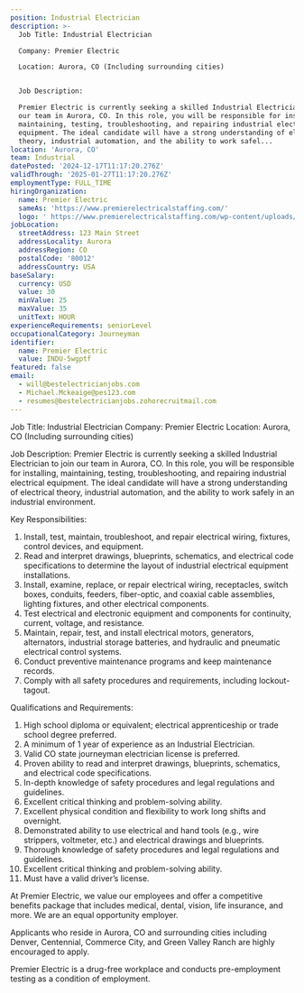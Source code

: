 ```yaml
---
position: Industrial Electrician
description: >-
  Job Title: Industrial Electrician

  Company: Premier Electric

  Location: Aurora, CO (Including surrounding cities)


  Job Description:

  Premier Electric is currently seeking a skilled Industrial Electrician to join
  our team in Aurora, CO. In this role, you will be responsible for installing,
  maintaining, testing, troubleshooting, and repairing industrial electrical
  equipment. The ideal candidate will have a strong understanding of electrical
  theory, industrial automation, and the ability to work safel...
location: 'Aurora, CO'
team: Industrial
datePosted: '2024-12-17T11:17:20.276Z'
validThrough: '2025-01-27T11:17:20.276Z'
employmentType: FULL_TIME
hiringOrganization:
  name: Premier Electric
  sameAs: 'https://www.premierelectricalstaffing.com/'
  logo: ' https://www.premierelectricalstaffing.com/wp-content/uploads/2020/05/Premier-Electrical-Staffing-logo.png'
jobLocation:
  streetAddress: 123 Main Street
  addressLocality: Aurora
  addressRegion: CO
  postalCode: '80012'
  addressCountry: USA
baseSalary:
  currency: USD
  value: 30
  minValue: 25
  maxValue: 35
  unitText: HOUR
experienceRequirements: seniorLevel
occupationalCategory: Journeyman
identifier:
  name: Premier Electric
  value: INDU-5wgptf
featured: false
email:
  - will@bestelectricianjobs.com
  - Michael.Mckeaige@pes123.com
  - resumes@bestelectricianjobs.zohorecruitmail.com
---
```




Job Title: Industrial Electrician
Company: Premier Electric
Location: Aurora, CO (Including surrounding cities)

Job Description:
Premier Electric is currently seeking a skilled Industrial Electrician to join our team in Aurora, CO. In this role, you will be responsible for installing, maintaining, testing, troubleshooting, and repairing industrial electrical equipment. The ideal candidate will have a strong understanding of electrical theory, industrial automation, and the ability to work safely in an industrial environment.

Key Responsibilities:

1. Install, test, maintain, troubleshoot, and repair electrical wiring, fixtures, control devices, and equipment. 
2. Read and interpret drawings, blueprints, schematics, and electrical code specifications to determine the layout of industrial electrical equipment installations. 
3. Install, examine, replace, or repair electrical wiring, receptacles, switch boxes, conduits, feeders, fiber-optic, and coaxial cable assemblies, lighting fixtures, and other electrical components. 
4. Test electrical and electronic equipment and components for continuity, current, voltage, and resistance. 
5. Maintain, repair, test, and install electrical motors, generators, alternators, industrial storage batteries, and hydraulic and pneumatic electrical control systems. 
6. Conduct preventive maintenance programs and keep maintenance records. 
7. Comply with all safety procedures and requirements, including lockout-tagout. 

Qualifications and Requirements:

1. High school diploma or equivalent; electrical apprenticeship or trade school degree preferred.
2. A minimum of 1 year of experience as an Industrial Electrician.
3. Valid CO state journeyman electrician license is preferred.
4. Proven ability to read and interpret drawings, blueprints, schematics, and electrical code specifications.
5. In-depth knowledge of safety procedures and legal regulations and guidelines.
6. Excellent critical thinking and problem-solving ability.
7. Excellent physical condition and flexibility to work long shifts and overnight.
8. Demonstrated ability to use electrical and hand tools (e.g., wire strippers, voltmeter, etc.) and electrical drawings and blueprints.
9. Thorough knowledge of safety procedures and legal regulations and guidelines.
10. Excellent critical thinking and problem-solving ability.
11. Must have a valid driver’s license.

At Premier Electric, we value our employees and offer a competitive benefits package that includes medical, dental, vision, life insurance, and more. We are an equal opportunity employer.

Applicants who reside in Aurora, CO and surrounding cities including Denver, Centennial, Commerce City, and Green Valley Ranch are highly encouraged to apply. 

Premier Electric is a drug-free workplace and conducts pre-employment testing as a condition of employment.
